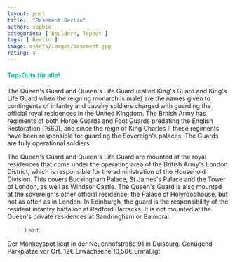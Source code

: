 ```yaml
---
layout: post
title:  "Basement Berlin"
author: sophie
categories: [ Bouldern, Topout ]
tags: [ Berlin ]
image: assets/images/basement.jpg
rating: 4
---
```


#### <span style="color:#00c5a1">Top-Outs für alle!</span>
The Queen's Guard and Queen's Life Guard (called King's Guard and King's Life Guard when the reigning monarch is male) are the names given to contingents of infantry and cavalry soldiers charged with guarding the official royal residences in the United Kingdom. The British Army has regiments of both Horse Guards and Foot Guards predating the English Restoration (1660), and since the reign of King Charles II these regiments have been responsible for guarding the Sovereign's palaces. The Guards are fully operational soldiers.

The Queen's Guard and Queen's Life Guard are mounted at the royal residences that come under the operating area of the British Army's London District, which is responsible for the administration of the Household Division. This covers Buckingham Palace, St James's Palace and the Tower of London, as well as Windsor Castle. The Queen's Guard is also mounted at the sovereign's other official residence, the Palace of Holyroodhouse, but not as often as in London. In Edinburgh, the guard is the responsibility of the resident infantry battalion at Redford Barracks. It is not mounted at the Queen's private residences at Sandringham or Balmoral.

> Fazit:

Der Monkeyspot liegt in der Neuenhofstraße 91 in Duisburg. Genügend Parkplätze vor Ort. 12€ Erwachsene 10,50€ Ermäßigt